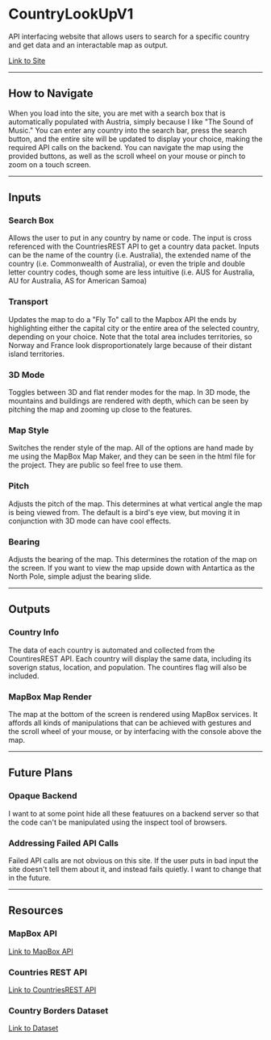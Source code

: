 # CountryLookUpV1
API interfacing website that allows users to search for a specific country and get data and an interactable map as output.

[Link to Site](https://people.rit.edu/jpd2690/235/project2/)

---

## How to Navigate
When you load into the site, you are met with a search box that is automatically populated with Austria, simply because I like "The Sound of Music." You can enter any country into the search bar, press the search button, and the entire site will be updated to display your choice, making the required API calls on the backend. You can navigate the map using the provided buttons, as well as the scroll wheel on your mouse or pinch to zoom on a touch screen.

---

## Inputs 

### Search Box
Allows the user to put in any country by name or code. The input is cross referenced with the CountriesREST API to get a country data packet. Inputs can be the name of the country (i.e. Australia), the extended name of the country (i.e. Commonwealth of Australia), or even the triple and double letter country codes, though some are less intuitive (i.e. AUS for Australia, AU for Australia, AS for American Samoa)

### Transport
Updates the map to do a "Fly To" call to the Mapbox API the ends by highlighting either the capital city or the entire area of the selected country, depending on your choice. Note that the total area includes territories, so Norway and France look disproportionately large because of their distant island territories.

### 3D Mode
Toggles between 3D and flat render modes for the map. In 3D mode, the mountains and buildings are rendered with depth, which can be seen by pitching the map and zooming up close to the features.

### Map Style
Switches the render style of the map. All of the options are hand made by me using the MapBox Map Maker, and they can be seen in the html file for the project. They are public so feel free to use them.

### Pitch
Adjusts the pitch of the map. This determines at what vertical angle the map is being viewed from. The default is a bird's eye view, but moving it in conjunction with 3D mode can have cool effects.

### Bearing
Adjusts the bearing of the map. This determines the rotation of the map on the screen. If you want to view the map upside down with Antartica as the North Pole, simple adjust the bearing slide.

---

## Outputs

### Country Info
The data of each country is automated and collected from the CountiresREST API. Each country will display the same data, including its soverign status, location, and population. The countires flag will also be included. 

### MapBox Map Render
The map at the bottom of the screen is rendered using MapBox services. It affords all kinds of manipulations that can be achieved with gestures and the scroll wheel of your mouse, or by interfacing with the console above the map.

---

## Future Plans

### Opaque Backend
I want to at some point hide all these featuures on a backend server so that the code can't be manipulated using the inspect tool of browsers.

### Addressing Failed API Calls
Failed API calls are not obvious on this site. If the user puts in bad input the site doesn't tell them about it, and instead fails quietly. I want to change that in the future.

---

## Resources

### MapBox API
[Link to MapBox API](https://www.mapbox.com)

### Countries REST API
[Link to CountriesREST API](https://restcountries.com)

### Country Borders Dataset
[Link to Dataset](https://datahub.io/core/geo-countries)
